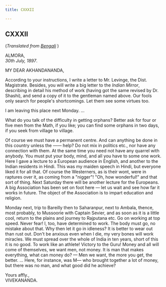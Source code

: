 ```yaml
---
title: CXXXII

---
```

 





  

  


## CXXXII

(*Translated from [Bengali](b7362e6132.pdf)* )

ALMORA,  
*30th July, 1897*.

MY DEAR AKHANDANANDA,

According to your instructions, I write a letter to Mr. Levinge, the
Dist. Magistrate. Besides, you will write a big letter to the *Indian
Mirror*, describing in detail his method of work (having got the same
revised by Dr. Shashi), and send a copy of it to the gentleman named
above. Our fools only search for people's shortcomings. Let them see
some virtues too.

I am leaving this place next Monday. ...

What do you talk of the difficulty in getting orphans? Better ask for
four or five men from the Math, if you like; you can find some orphans
in two days, if you seek from village to village.

Of course we must have a permanent centre. And can anything be done in
this country unless the —— help? Do not mix in politics etc., nor have
any connection with them. At the same time you need not have any quarrel
with anybody. You must put your body, mind, and all you have to some one
work. Here I gave a lecture to a European audience in English, and
another to the Indian residents in Hindi. This was my maiden speech in
Hindi, but everyone liked it for all that. Of course the Westerners, as
is their wont, were in raptures over it, as coming from a "nigger"! "Oh,
how wonderful!" and that sort of thing. Next Saturday there will be
another lecture for the Europeans. A big Association has been set on
foot here — let us wait and see how far it works in future. The object
of the Association is to impart education and religion.

Monday next, trip to Bareilly then to Saharanpur, next to Ambala,
thence, most probably, to Mussoorie with Captain Sevier, and as soon as
it is a little cool, return to the plains and journey to Rajputana etc.
Go on working at top speed. Never fear! I, too, have determined to work.
The body must go, no mistake about that. Why then let it go in idleness?
It is better to wear out than rust out. Don't be anxious even when I
die, my very bones will work miracles. We must spread over the whole of
India in ten years, short of this it is no good. To work like an
athlete! Victory to the Guru! Money and all will come of themselves, we
want men, not money. It is man that makes everything, what can money do?
— Men we want, the more you get, the better. ... Here, for instance, was
M— who brought together a lot of money, but there was no man, and what
good did he achieve?

Yours affly.,  
VIVEKANANDA.



